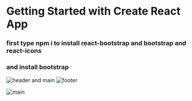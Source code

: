 # Getting Started with Create React App

### first type npm i to install react-bootstrap and bootstrap and react-icons
### and install bootstrap

![header and main](https://github.com/alirezatalebizadeh/main-wp-react/assets/104105725/62863c86-34a5-4102-9819-53cf9cbc6fbc)
![footer](https://github.com/alirezatalebizadeh/main-wp-react/assets/104105725/2fb9a844-1fa2-4674-80d9-9d15227964cc)

![main](https://github.com/alirezatalebizadeh/main-wp-react/assets/104105725/37a0cace-53a4-474c-a358-42bc28976bdf)



